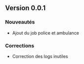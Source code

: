 ## Version 0.0.1

### Nouveautés
- Ajout du job police et ambulance

### Corrections
- Correction des logs inutiles
